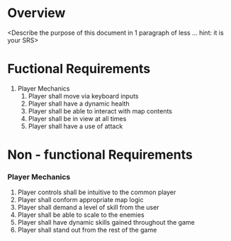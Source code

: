 # Overview
<Describe the purpose of this document in 1 paragraph of less … hint: it is
your SRS>
# Fuctional Requirements
  1. Player Mechanics
      1. Player shall move via keyboard inputs
      2. Player shall have a dynamic health
      3. Player shall be able to interact with map contents
      4. Player shall be in view at all times
      5. Player shall have a use of attack

# Non - functional Requirements
### Player Mechanics
1. Player controls shall be intuitive to the common player
2. Player shall conform appropriate map logic
3. Player shall demand a level of skill from the user
4. Player shall be able to scale to the enemies
5. Player shall have dynamic skills gained throughout the game
6. Player shall stand out from the rest of the game

